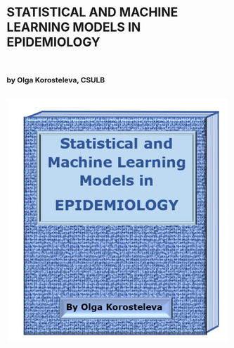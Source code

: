 <html>
 <h1>STATISTICAL AND MACHINE LEARNING MODELS IN EPIDEMIOLOGY</h1> 
  <br>
  <h3>by Olga Korosteleva, CSULB</h3>
  <br>
    <img src="cover.png" >
</html>
